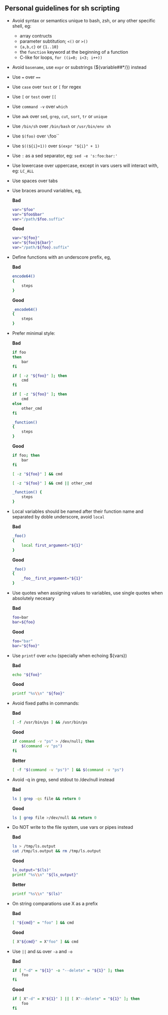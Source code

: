 ## Personal guidelines for sh scripting

- Avoid syntax or semantics unique to bash, zsh, or any other specific shell, eg:
    - array contructs
    - parameter subtitution; `<()` or `>()`
    - `{a,b,c}` or `{1..10}`
    - the `function` keyword at the beginning of a function
    - C-like for loops, `for ((i=0; i<3; i++))`
- Avoid `basename`, use `expr` or substrings (${variable##\*/}) instead
- Use `=` over `==`
- Use `case` over `test` or `[` for regex
- Use `[` or `test` over `[[`
- Use `command -v` over `which`
- Use `awk` over `sed`, `grep`, `cut`, `sort`, `tr` or `unique`
- Use `/bin/sh` over `/bin/bash` or `/usr/bin/env sh`
- Use `$(foo)` over `\`foo\``
- Use `$((${i}+1))` over `$(expr "${i}" + 1)`
- Use `:` as a sed separator, eg: `sed -e 's:foo:bar:'`
- Use lowercase over uppercase, except in vars users will interact with, eg: `LC_ALL`
- Use spaces over tabs
- Use braces around variables, eg,

  **Bad**
   ```sh
   var="$foo"
   var="$foo$bar"
   var="/path/$foo.suffix"
   ```

  **Good**
   ```sh
   var="${foo}"
   var="${foo}${bar}"
   var="/path/${foo}.suffix"
   ```
- Define functions with an underscore prefix, eg,

  **Bad**
   ```sh
   encode64()
   {
       steps
   }
   ```

  **Good**
   ```sh
   _encode64()
   {
       steps
   }
   ```
- Prefer minimal style:

  **Bad**
   ```sh
   if foo
   then
       bar
   fi

   if [ -z "${foo}" ]; then
       cmd
   fi

   if [ -z "${foo}" ]; then
       cmd
   else
       other_cmd
   fi

   _function()
   {
       steps
   }
   ```

  **Good**
   ```sh
   if foo; then
       bar
   fi

   [ -z "${foo}" ] && cmd

   [ -z "${foo}" ] && cmd || other_cmd

   _function() {
       steps
   }
   ```
- Local variables should be named after their function name and separated by doble underscore, avoid `local`

  **Bad**
   ```sh
   _foo()
   {
       local first_argument="${1}"
   }
   ```

  **Good**
   ```sh
   _foo()
   {
       _foo__first_argument="${1}"
   }
   ```

- Use quotes when assigning values to variables, use single quotes when absolutely necesary

  **Bad**
   ```sh
   foo=bar
   bar=${foo}
   ```

  **Good**
   ```sh
   foo="bar"
   bar="${foo}"
   ```
- Use `printf` over `echo` (specially when echoing ${vars})

  **Bad**
   ```sh
   echo "${foo}"
   ```

  **Good**
   ```sh
   printf "%s\\n" "${foo}"
   ```
- Avoid fixed paths in commands:

  **Bad**
   ```sh
   [ -f /usr/bin/ps ] && /usr/bin/ps
   ```

  **Good**
   ```sh
   if command -v "ps" > /dev/null; then
       $(command -v "ps")
   fi
   ```

  **Better**
   ```sh
   [ -f "$(command -v "ps")" ] && $(command -v "ps")
   ```
- Avoid -q in grep, send stdout to /dev/null instead

   **Bad**
   ```sh
   ls | grep -qs file && return 0
   ```

   **Good**
   ```sh
   ls | grep file >/dev/null && return 0
   ```
- Do NOT write to the file system, use vars or pipes instead

  **Bad**
   ```sh
   ls > /tmp/ls.output
   cat /tmp/ls.output && rm /tmp/ls.output
   ```

  **Good**
   ```sh
   ls_output="$(ls)"
   printf "%s\\n" "${ls_output}"
   ```

  **Better**
   ```sh
   printf "%s\\n" "$(ls)"
   ```
- On string comparations use X as a prefix

  **Bad**
   ```sh
   [ "${cmd}" = "foo" ] && cmd
   ```

  **Good**
   ```sh
   [ X"${cmd}" = X"foo" ] && cmd
   ```
- Use `||` and `&&` over `-a` and `-o`

  **Bad**
   ```sh
   if [ "-d" = "${1}" -o "--delete" = "${1}" ]; then
       foo
   fi
   ```

  **Good**
   ```sh
   if [ X"-d" = X"${1}" ] || [ X"--delete" = "${1}" ]; then
       foo
   fi
   ```

